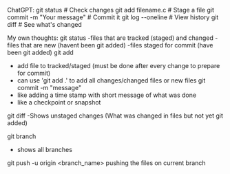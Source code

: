 ChatGPT:
git status                   # Check changes
git add filename.c           # Stage a file
git commit -m "Your message" # Commit it
git log --oneline            # View history
git diff                     # See what's changed

My own thoughts:
git status
-files that are tracked (staged) and changed
-files that are new (havent been git added)
-files staged for commit (have been git added) 
git add <file> 
- add file to tracked/staged (must be done after every change to prepare for commit)
- can use 'git add .' to add all changes/changed files or new files
git commit -m "message" 
- like adding a time stamp with short message of what was done
- like a checkpoint or snapshot

git diff 
-Shows unstaged changes (What was changed in files but not yet git added)

git branch 
- shows all branches

git push -u origin <branch_name> 
pushing the files on current branch
